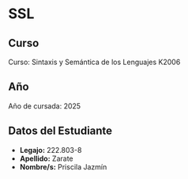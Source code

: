 # SSL

## Curso
Curso: Sintaxis y Semántica de los Lenguajes K2006

## Año
Año de cursada: 2025

## Datos del Estudiante
- **Legajo:** 222.803-8
- **Apellido:** Zarate
- **Nombre/s:** Priscila Jazmín